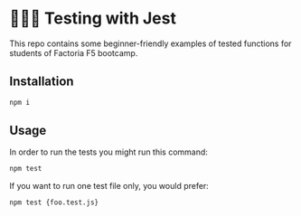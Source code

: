 # 👩🏻‍🔬 Testing with Jest

This repo contains some beginner-friendly examples of tested functions for students of Factoria F5 bootcamp.

## Installation

``` bash
npm i
```

## Usage

In order to run the tests you might run this command:

```bash
npm test
```

If you want to run one test file only, you would prefer:

```bash
npm test {foo.test.js}
```
